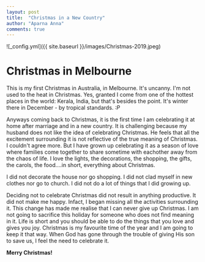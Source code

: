 ```yaml
---
layout: post
title:  "Christmas in a New Country"
author: "Aparna Anna"
comments: true
---
```


![_config.yml]({{ site.baseurl }}/images/Christmas-2019.jpeg)

# Christmas in Melbourne

This is my first Christmas in Australia, in Melbourne. It's uncanny. I'm not used to the heat in Christmas. Yes, granted I come from one of the hottest places in the world: Kerala, India, but that's besides the point. It's winter there in December - by tropical standards. *:P*

Anyways coming back to Christmas, it is the first time I am celebrating it at home after marriage and in a new country. It is challenging because my husband does not like the idea of celebrating Christmas. He feels that all the excitement surrounding it is not reflective of the true meaning of Christmas. I couldn't agree more. But I have grown up celebrating it as a season of love where families come together to share sometime with eachother away from the chaos of life. I love the lights, the decorations, the shopping, the gifts, the carols, the food....in short, everything about Christmas. 

I did not decorate the house nor go shopping. I did not clad myself in new clothes nor go to church. I did not do a lot of things that I did growing up.

Deciding not to celebrate Christmas did not result in anything productive. It did not make me happy. Infact, I began missing all the activities surrounding it. This change has made me realise that I can never give up Christmas. I am not going to sacrifice this holiday for someone who does not find meaning in it. Life is short and you should be able to do the things that you love and gives you joy. Christmas is my favourite time of the year and I am going to keep it that way. When God has gone through the trouble of giving His son to save us, I feel the need to celebrate it. 

**Merry Christmas!**
